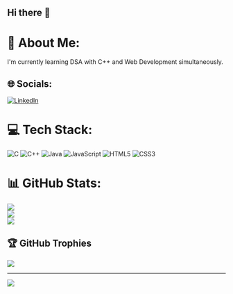 ## Hi there 👋

# 💫 About Me:
I'm currently learning DSA with C++ and Web Development simultaneously.

## 🌐 Socials:
[![LinkedIn](https://img.shields.io/badge/LinkedIn-%230077B5.svg?logo=linkedin&logoColor=white)](https://linkedin.com/in/manas-srivastava-b36753320) 

# 💻 Tech Stack:
![C](https://img.shields.io/badge/c-%2300599C.svg?style=flat-square&logo=c&logoColor=white) 
![C++](https://img.shields.io/badge/c++-%2300599C.svg?style=flat-square&logo=c%2B%2B&logoColor=white) 
![Java](https://img.shields.io/badge/java-%23ED8B00.svg?style=flat-square&logo=java&logoColor=white)
![JavaScript](https://img.shields.io/badge/javascript-%23323330.svg?style=flat-square&logo=javascript&logoColor=%23F7DF1E)
![HTML5](https://img.shields.io/badge/html5-%23E34F26.svg?style=flat-square&logo=html5&logoColor=white) 
![CSS3](https://img.shields.io/badge/css3-%231572B6.svg?style=flat-square&logo=css3&logoColor=white)

# 📊 GitHub Stats:
![](https://github-readme-stats.vercel.app/api?username=manas-srivastva&theme=default_repocard&hide_border=false&include_all_commits=true&count_private=true)<br/>
![](https://github-readme-streak-stats.herokuapp.com/?user=manas-srivastva&theme=default_repocard&hide_border=false)<br/>
![](https://github-readme-stats.vercel.app/api/top-langs/?username=manas-srivastva&theme=default_repocard&hide_border=false&include_all_commits=true&count_private=true&layout=compact)

## 🏆 GitHub Trophies
![](https://github-profile-trophy.vercel.app/?username=manas-srivastva&theme=default_repocard&no-frame=true&no-bg=false&margin-w=4)

---
[![](https://visitcount.itsvg.in/api?id=manas-srivastva&icon=0&color=0)](https://visitcount.itsvg.in)

<!-- Proudly created with GPRM ( https://gprm.itsvg.in ) -->

